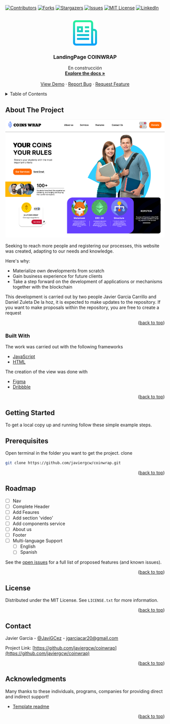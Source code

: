 <div id="top"></div>
<!--
*** Thanks for checking out the Best-README-Template. If you have a suggestion
*** that would make this better, please fork the repo and create a pull request
*** or simply open an issue with the tag "enhancement".
*** Don't forget to give the project a star!
*** Thanks again! Now go create something AMAZING! :D
-->



<!-- PROJECT SHIELDS -->
<!--
*** I'm using markdown "reference style" links for readability.
*** Reference links are enclosed in brackets [ ] instead of parentheses ( ).
*** See the bottom of this document for the declaration of the reference variables
*** for contributors-url, forks-url, etc. This is an optional, concise syntax you may use.
*** https://www.markdownguide.org/basic-syntax/#reference-style-links
-->
[![Contributors][contributors-shield]][contributors-url]
[![Forks][forks-shield]][forks-url]
[![Stargazers][stars-shield]][stars-url]
[![Issues][issues-shield]][issues-url]
[![MIT License][license-shield]][license-url]
[![LinkedIn][linkedin-shield]][linkedin-url]



<!-- PROJECT LOGO -->
<br />
<div align="center">
  <a href="https://github.com/javiergcw/coinwrap">
    <img src="src/assets/logo.png" alt="Logo" width="80" height="80">
  </a>

  <h3 align="center">LandingPage COINWRAP</h3>

  <p align="center">
    En construcción
    <br />
    <a href="https://github.com/javiergcw/coinwrap"><strong>Explore the docs »</strong></a>
    <br />
    <br />
    <a href="https://github.com/javiergcw/coinwrap">View Demo</a>
    ·
    <a href="https://github.com/javiergcw/coinwrap/issues">Report Bug</a>
    ·
    <a href="https://github.com/javiergcw/coinwrap/issues">Request Feature</a>
  </p>
</div>



<!-- TABLE OF CONTENTS -->
<details>
  <summary>Table of Contents</summary>
  <ol>
    <li>
      <a href="#about-the-project">About The Project</a>
      <ul>
        <li><a href="#built-with">Built With</a></li>
      </ul>
    </li>
    <li>
      <a href="#getting-started">Getting Started</a>
      <ul>
        <li><a href="#prerequisites">Prerequisites</a></li>
        <li><a href="#installation">Installation</a></li>
      </ul>
    </li>
    <li><a href="#usage">Usage</a></li>
    <li><a href="#roadmap">Roadmap</a></li>
    <li><a href="#contributing">Contributing</a></li>
    <li><a href="#license">License</a></li>
    <li><a href="#contact">Contact</a></li>
    <li><a href="#acknowledgments">Acknowledgments</a></li>
  </ol>
</details>



<!-- ABOUT THE PROJECT -->
## About The Project

[![Product Name Screen Shot][product-screenshot]](https://example.com)

Seeking to reach more people and registering our processes, this website was created, adapting to our needs and knowledge.

Here's why:
* Materialize own developments from scratch
* Gain business experience for future clients
* Take a step forward on the development of applications or mechanisms together with the blockchain

This development is carried out by two people Javier Garcia Carrillo and Daniel Zuleta De la hoz, it is expected to make updates to the repository. If you want to make proposals within the repository, you are free to create a request

<p align="right">(<a href="#top">back to top</a>)</p>



### Built With

The work was carried out with the following frameworks

* [JavaScript](https://developer.mozilla.org/es/docs/Web/JavaScript)
* [HTML](https://developer.mozilla.org/es/docs/Web/HTML)

The creation of the view was done with
* [Figma](https://www.figma.com/)
* [Dribbble](https://dribbble.com)


<p align="right">(<a href="#top">back to top</a>)</p>



<!-- GETTING STARTED -->
## Getting Started

To get a local copy up and running follow these simple example steps.



## Prerequisites

Open terminal in the folder you want to get the project.
 clone
  ```sh
  git clone https://github.com/javiergcw/coinwrap.git
  ```
<!-- PROJECT SHIELDS
### How run this project?

_Later we will add information on how to run the landing page in local._


*** 1. Get a free API Key at [https://example.com](https://example.com)
2. Clone the repo
   ```sh
   git clone https://github.com/your_username_/Project-Name.git
   ```
3. Install NPM packages
   ```sh
   npm install
   ```
4. Enter your API in `config.js`
   ```js
   const API_KEY = 'ENTER YOUR API';
   ```
 -->
<p align="right">(<a href="#top">back to top</a>)</p>



<!-- USAGE EXAMPLES 
## Usage

Use this space to show useful examples of how a project can be used. Additional screenshots, code examples and demos work well in this space. You may also link to more resources.

_For more examples, please refer to the [Documentation](https://example.com)_

<p align="right">(<a href="#top">back to top</a>)</p>
-->


<!-- ROADMAP -->
## Roadmap

- [ ] Nav
- [ ] Complete Header
- [ ] Add Feaures
- [ ] Add section 'video'
- [ ] Add components service
- [ ] About us
- [ ] Footer
- [ ] Multi-language Support
    - [ ] English
    - [ ] Spanish

See the [open issues](https://github.com/javiergcw/coinwrap/issues) for a full list of proposed features (and known issues).

<p align="right">(<a href="#top">back to top</a>)</p>



<!-- CONTRIBUTING 
## Contributing

Contributions are what make the open source community such an amazing place to learn, inspire, and create. Any contributions you make are **greatly appreciated**.

If you have a suggestion that would make this better, please fork the repo and create a pull request. You can also simply open an issue with the tag "enhancement".
Don't forget to give the project a star! Thanks again!

1. Fork the Project
2. Create your Feature Branch (`git checkout -b feature/AmazingFeature`)
3. Commit your Changes (`git commit -m 'Add some AmazingFeature'`)
4. Push to the Branch (`git push origin feature/AmazingFeature`)
5. Open a Pull Request

<p align="right">(<a href="#top">back to top</a>)</p>
-->


<!-- LICENSE -->
## License

Distributed under the MIT License. See `LICENSE.txt` for more information.

<p align="right">(<a href="#top">back to top</a>)</p>



<!-- CONTACT -->
## Contact

Javier Garcia - [@JaviGCez](https://twitter.com/JaviGCez) - jgarciacar20@gmail.com

<!-- DDaniel Zuleta - [@JaviGCez](https://twitter.com/JaviGCez) - jgarciacar20@gmail.com -->

Project Link: [https://github.com/javiergcw/coinwrap](https://github.com/javiergcw/coinwrap)

<p align="right">(<a href="#top">back to top</a>)</p>



<!-- ACKNOWLEDGMENTS -->
## Acknowledgments

Many thanks to these individuals, programs, companies for providing direct and indirect support!

* [Template readme](https://github.com/javiergcw/coinwrap)

<!--
* [GitHub Emoji Cheat Sheet](https://www.webpagefx.com/tools/emoji-cheat-sheet)
* [Malven's Flexbox Cheatsheet](https://flexbox.malven.co/)
* [Malven's Grid Cheatsheet](https://grid.malven.co/)
* [Img Shields](https://shields.io)
* [GitHub Pages](https://pages.github.com)
* [Font Awesome](https://fontawesome.com)
* [React Icons](https://react-icons.github.io/react-icons/search)
-->
<p align="right">(<a href="#top">back to top</a>)</p>



<!-- MARKDOWN LINKS & IMAGES -->
<!-- https://www.markdownguide.org/basic-syntax/#reference-style-links -->
[contributors-shield]: https://img.shields.io/github/contributors/javiergcw/coinwrap.svg?style=for-the-badge
[contributors-url]: https://github.com/javiergcw/coinwrap/graphs/contributors
[forks-shield]: https://img.shields.io/github/forks/javiergcw/coinwrap.svg?style=for-the-badge
[forks-url]: https://github.com/javiergcw/coinwrap/network/members
[stars-shield]: https://img.shields.io/github/stars/javiergcw/coinwrap.svg?style=for-the-badge
[stars-url]: https://github.com/javiergcw/coinwrap/stargazers
[issues-shield]: https://img.shields.io/github/issues/javiergcw/coinwrap.svg?style=for-the-badge
[issues-url]: https://github.com/javiergcw/coinwrap/issues
[license-shield]: https://img.shields.io/github/license/javiergcw/coinwrap.svg?style=for-the-badge
[license-url]: https://github.com/javiergcw/coinwrap/blob/master/LICENSE.txt
[linkedin-shield]: https://img.shields.io/badge/-LinkedIn-black.svg?style=for-the-badge&logo=linkedin&colorB=555
[linkedin-url]: https://www.linkedin.com/in/javier-garcia-carrillo-301360240/
[product-screenshot]: src/assets/header.png
